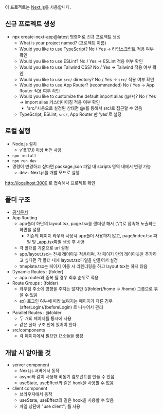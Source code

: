 이 프로젝트는 [Next.js](https://nextjs.org/)를 사용합니다.

## 신규 프로젝트 생성
- npx create-next-app@latest 명령어로 신규 프로젝트 생성
    - What is your project named? (프로젝트 이름)
    - Would you like to use TypeScript? No / Yes -> 타입스크립트 적용 여부 확인
    - Would you like to use ESLint? No / Yes -> ESLint 적용 여부 확인
    - Would you like to use Tailwind CSS? No / Yes -> Tailwind 적용 여부 확인
    - Would you like to use `src/` directory? No / Yes -> `src/` 적용 여부 확인
    - Would you like to use App Router? (recommended) No / Yes -> App Router 적용 여부 확인
    - Would you like to customize the default import alias (@/*)? No / Yes -> import alias 커스터마이징 적용 여부 확인
        - 'src/'사용으로 설정된 상태면 @/를 통해서 src/로 접근할 수 있음
    - TypeScript, ESLint, `src/`, App Router 만 'yes'로 설정

## 로컬 실행
- Node.js 설치
    - v18.17.0 이상 버전 사용
- ``` npm install ```
- ``` npm run dev ```
- 명령어 변경하고 싶다면 package.json 파일 내 scripts 영역 내에서 변경 가능
    - dev : Next.js를 개발 모드로 실행

[http://localhost:3000](http://localhost:3000) 로 접속해서 프로젝트 확인

## 폴더 구조 
- [공식문서](https://nextjs.org/docs/getting-started/project-structure)
- App Routing
    - app폴더 하단의 layout.tsx, page.tsx를 랜더링 해서 ('/')로 접속해 노출되는 화면을 설정
        - 기존의 페이지 라우터 사용시 app폴더 사용하지 않고, page/index.tsx 파일 및 _app.tsx파일 생성 후 사용
    - 각 폴더를 기준으로 url 설정
    - app/layout.tsx는 전체 레이아웃 적용이며, 각 페이지 만의 레이아웃을 추가하고 싶다면 각 폴더 내에 layout.tsx파일을 만들어서 설정
    - tmeplate.tsx는 페이지 이동 시 리렌더링을 하고 layout.tsx는 하지 않음
- Dynamic Routes : [folder]
    - app router와 중복 될 경우 최후 순위로 적용
- Route Groups : (folder)
    - 라우팅 주소에 영향을 주지는 않지만 (/(folder)/home -> /home) 그룹으로 묶을 수 있음
    - ex) 로그인 여부에 따라 보여지는 페이지가 다른 경우 (afterLogin)/(beforeLogin) 로 나누어서 관리
- Parallel Routes : @folder
    - 두 개의 페이지를 동시에 사용
    - 같은 폴더 구조 안에 있어야 한다.
- src/components
    - 각 페이지에서 필요한 요소들을 생성

## 개발 시 알아둘 것
- server component
    - Next.js 서버에서 동작
    - async와 같이 사용해 비동기 컴포넌트를 만들 수 있음
    - useState, useEffect와 같은 hook을 사용할 수 없음
- client component
    - 브라우저에서 동작
    - useState, useEffect와 같은 hook을 사용할 수 있음
    - 파일 상단에 "use client"; 를 사용

